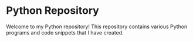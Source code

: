 # Python Repository

Welcome to my Python repository! This repository contains various Python programs and code snippets that I have created.
